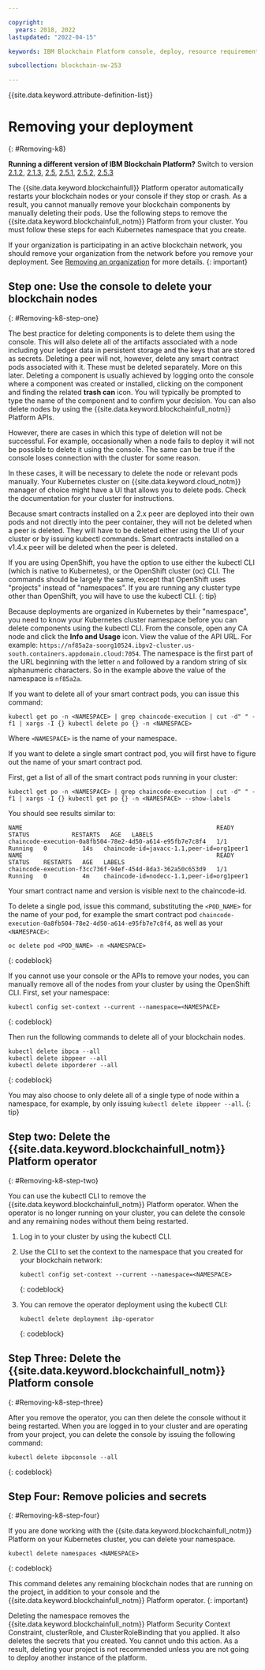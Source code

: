 ```yaml
---

copyright:
  years: 2018, 2022
lastupdated: "2022-04-15"

keywords: IBM Blockchain Platform console, deploy, resource requirements, storage, parameters, delete, remove

subcollection: blockchain-sw-253

---
```


{{site.data.keyword.attribute-definition-list}}



# Removing your deployment
{: #Removing-k8}

<p>
<strong>Running a different version of IBM Blockchain Platform?</strong> Switch to version
<a href="/docs/blockchain-sw?topic=blockchain-sw-Removing-k8">2.1.2</a>,
<a href="/docs/blockchain-sw-213?topic=blockchain-sw-213-Removing-k8">2.1.3</a>,
<a href="/docs/blockchain-sw-25?topic=blockchain-sw-25-Removing-k8">2.5</a>,
<a href="/docs/blockchain-sw-251?topic=blockchain-sw-251-Removing-k8">2.5.1</a>,
<a href="/docs/blockchain-sw-252?topic=blockchain-sw-252-Removing-k8">2.5.2</a>,
<a href="/docs/blockchain-sw-253?topic=blockchain-sw-253-Removing-k8">2.5.3</a>
</p>

The {{site.data.keyword.blockchainfull}} Platform operator automatically restarts your blockchain nodes or your console if they stop or crash. As a result, you cannot manually remove your blockchain components by manually deleting their pods. Use the following steps to remove the {{site.data.keyword.blockchainfull_notm}} Platform from your cluster. You must follow these steps for each Kubernetes namespace that you create.

If your organization is participating in an active blockchain network, you should remove your organization from the network before you remove your deployment. See [Removing an organization](/docs/blockchain-sw-253?topic=blockchain-sw-253-ibp-console-organizations#console-organizations-remove) for more details.
{: important}


## Step one: Use the console to delete your blockchain nodes
{: #Removing-k8-step-one}

The best practice for deleting components is to delete them using the console. This will also delete all of the artifacts associated with a node including your ledger data in persistent storage and the keys that are stored as secrets. Deleting a peer will not, however, delete any smart contract pods associated with it. These must be deleted separately. More on this later. Deleting a component is usually achieved by logging onto the console where a component was created or installed, clicking on the component and finding the related **trash can** icon. You will typically be prompted to type the name of the component and to confirm your decision. You can also delete nodes by using the {{site.data.keyword.blockchainfull_notm}} Platform APIs.

However, there are cases in which this type of deletion will not be successful. For example, occasionally when a node fails to deploy it will not be possible to delete it using the console. The same can be true if the console loses connection with the cluster for some reason.

In these cases, it will be necessary to delete the node or relevant pods manually. Your Kubernetes cluster on {{site.data.keyword.cloud_notm}} manager of choice might have a UI that allows you to delete pods. Check the documentation for your cluster for instructions.

Because smart contracts installed on a 2.x peer are deployed into their own pods and not directly into the peer container, they will not be deleted when a peer is deleted. They will have to be deleted either using the UI of your cluster or by issuing kubectl commands. Smart contracts installed on a v1.4.x peer will be deleted when the peer is deleted.

If you are using OpenShift, you have the option to use either the kubectl CLI (which is native to Kubernetes), or the OpenShift cluster (oc) CLI. The commands should be largely the same, except that OpenShift uses "projects" instead of "namespaces". If you are running any cluster type other than OpenShift, you will have to use the kubectl CLI.
{: tip}

Because deployments are organized in Kubernetes by their "namespace", you need to know your Kubernetes cluster namespace before you can delete components using the kubectl CLI. From the console, open any CA node and click the **Info and Usage** icon. View the value of the API URL. For example: `https://nf85a2a-soorg10524.ibpv2-cluster.us-south.containers.appdomain.cloud:7054`. The namespace is the first part of the URL beginning with the letter `n` and followed by a random string of six alphanumeric characters. So in the example above the value of the namespace is `nf85a2a`.

If you want to delete all of your smart contract pods, you can issue this command:

```
kubectl get po -n <NAMESPACE> | grep chaincode-execution | cut -d" " -f1 | xargs -I {} kubectl delete po {} -n <NAMESPACE>
```

Where `<NAMESPACE>` is the name of your namespace.

If you want to delete a single smart contract pod, you will first have to figure out the name of your smart contract pod.

First, get a list of all of the smart contract pods running in your cluster:

```
kubectl get po -n <NAMESPACE> | grep chaincode-execution | cut -d" " -f1 | xargs -I {} kubectl get po {} -n <NAMESPACE> --show-labels
```

You should see results similar to:

```
NAME                                                       READY   STATUS            RESTARTS   AGE   LABELS
chaincode-execution-0a8fb504-78e2-4d50-a614-e95fb7e7c8f4   1/1     Running   0          14s   chaincode-id=javacc-1.1,peer-id=org1peer1
NAME                                                       READY   STATUS    RESTARTS   AGE   LABELS
chaincode-execution-f3cc736f-94ef-454d-8da3-362a50c653d9   1/1     Running   0          4m    chaincode-id=nodecc-1.1,peer-id=org1peer1
```

Your smart contract name and version is visible next to the chaincode-id.

To delete a single pod, issue this command, substituting the `<POD_NAME>` for the name of your pod, for example the smart contract pod `chaincode-execution-0a8fb504-78e2-4d50-a614-e95fb7e7c8f4`, as well as your `<NAMESPACE>`:

```
oc delete pod <POD_NAME> -n <NAMESPACE>
```
{: codeblock}

If you cannot use your console or the APIs to remove your nodes, you can manually remove all of the nodes from your cluster by using the OpenShift CLI. First, set your namespace:

```
kubectl config set-context --current --namespace=<NAMESPACE>
```
{: codeblock}

Then run the following commands to delete all of your blockchain nodes.

```
kubectl delete ibpca --all
kubectl delete ibppeer --all
kubectl delete ibporderer --all
```
{: codeblock}

You may also choose to only delete all of a single type of node within a namespace, for example, by only issuing `kubectl delete ibppeer --all`.
{: tip}

## Step two: Delete the {{site.data.keyword.blockchainfull_notm}} Platform operator
{: #Removing-k8-step-two}

You can use the kubectl CLI to remove the {{site.data.keyword.blockchainfull_notm}} Platform operator. When the operator is no longer running on your cluster, you can delete the console and any remaining nodes without them being restarted.

1. Log in to your cluster by using the kubectl CLI.

2. Use the CLI to set the context to the namespace that you created for your blockchain network:

    ```
    kubectl config set-context --current --namespace=<NAMESPACE>
    ```
    {: codeblock}

3. You can remove the operator deployment using the kubectl CLI:

    ```
    kubectl delete deployment ibp-operator
    ```
    {: codeblock}

## Step Three: Delete the {{site.data.keyword.blockchainfull_notm}} Platform console
{: #Removing-k8-step-three}

After you remove the operator, you can then delete the console without it being restarted. When you are logged in to your cluster and are operating from your project, you can delete the console by issuing the following command:

```
kubectl delete ibpconsole --all
```
{: codeblock}

## Step Four: Remove policies and secrets
{: #Removing-k8-step-four}

If you are done working with the {{site.data.keyword.blockchainfull_notm}} Platform on your Kubernetes cluster, you can delete your namespace.

```
kubectl delete namespaces <NAMESPACE>
```
{: codeblock}

This command deletes any remaining blockchain nodes that are running on the project, in addition to your console and the {{site.data.keyword.blockchainfull_notm}} Platform operator.
{: important}

Deleting the namespace removes the {{site.data.keyword.blockchainfull_notm}} Platform Security Context Constraint, clusterRole, and ClusterRoleBinding that you applied. It also deletes the secrets that you created. You cannot undo this action. As a result, deleting your project is not recommended unless you are not going to deploy another instance of the platform.


